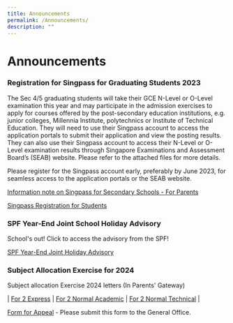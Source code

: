 ```yaml
---
title: Announcements
permalink: /Announcements/
description: ""
---
```

Announcements
=================
    
### **Registration for Singpass for Graduating Students 2023**


The Sec 4/5 graduating students will take their GCE N-Level or O-Level examination this year and may participate in the admission exercises to apply for courses offered by the post-secondary education institutions, e.g. junior colleges, Millennia Institute, polytechnics or Institute of Technical Education. They will need to use their Singpass account to access the application portals to submit their application and view the posting results. They can also use their Singpass account to access their N-Level or O-Level examination results through Singapore Examinations and Assessment Board’s (SEAB) website. Please refer to the attached files for more details.

Please register for the Singpass account early, preferably by June 2023, for seamless access to the application portals or the SEAB website.

[Information note on Singpass for Secondary Schools - For Parents](/files/Announcements/information%20note%20on%20singpass%20for%20secondary%20school.pdf)

[Singpass Registration for Students](/files/Announcements/singpass%20registration%20guide%20for%20students.pdf)

### **SPF Year-End Joint School Holiday Advisory**

School's out! Click to access the advisory from the SPF!

[SPF Year-End Joint Holiday Advisory](/files/Term%20Letters/spf%20year-end%20joint%20school%20holiday%20advisory.pdf)

### **Subject Allocation Exercise for 2024**

Subject allocation Exercise 2024 letters (In Parents' Gateway)

| [For 2 Express](/files/Exam%20Related%20Matters/letter%20for%20parents%20(express).pdf) | [For 2 Normal Academic](/files/Exam%20Related%20Matters/letter%20for%20parents%20(na).pdf) | [For 2 Normal Technical](/files/Exam%20Related%20Matters/letter%20for%20parents%20(nt).pdf) |

[Form for Appeal](/files/Exam%20Related%20Matters/streaming%20appeal%20form%20(2023).pdf) - Please submit this form to the General Office.



